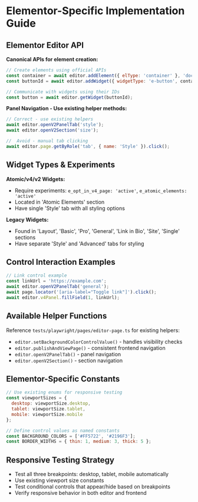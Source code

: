 # Elementor-Specific Implementation Guide

## Elementor Editor API
**Canonical APIs for element creation:**
```javascript
// Create elements using official APIs
const container = await editor.addElement({ elType: 'container' }, 'document');
const buttonId = await editor.addWidget({ widgetType: 'e-button', container });

// Communicate with widgets using their IDs
const button = await editor.getWidget(buttonId);
```

**Panel Navigation - Use existing helper methods:**
```javascript
// Correct - use existing helpers
await editor.openV2PanelTab('style');
await editor.openV2Section('size');

//  Avoid - manual tab clicking
await editor.page.getByRole('tab', { name: 'Style' }).click();
```

## Widget Types & Experiments
**Atomic/v4/v2 Widgets:**
- Require experiments: `e_opt_in_v4_page: 'active'`, `e_atomic_elements: 'active'`
- Located in 'Atomic Elements' section
- Have single 'Style' tab with all styling options

**Legacy Widgets:**
- Found in 'Layout', 'Basic', 'Pro', 'General', 'Link in Bio', 'Site', 'Single' sections  
- Have separate 'Style' and 'Advanced' tabs for styling

## Control Interaction Examples
```javascript
// Link control example
const linkUrl = 'https://example.com';
await editor.openV2PanelTab('general');
await page.locator('[aria-label="Toggle link"]').click();
await editor.v4Panel.fillField(1, linkUrl);
```

## Available Helper Functions
Reference `tests/playwright/pages/editor-page.ts` for existing helpers:
- `editor.setBackgroundColorControlValue()` - handles visibility checks
- `editor.publishAndViewPage()` - consistent frontend navigation
- `editor.openV2PanelTab()` - panel navigation
- `editor.openV2Section()` - section navigation

## Elementor-Specific Constants
```javascript
// Use existing enums for responsive testing
const viewportSizes = {
  desktop: viewportSize.desktop,
  tablet: viewportSize.tablet, 
  mobile: viewportSize.mobile
};

// Define control values as named constants
const BACKGROUND_COLORS = ['#FF5722', '#2196F3'];
const BORDER_WIDTHS = { thin: 1, medium: 3, thick: 5 };
```

## Responsive Testing Strategy
- Test all three breakpoints: desktop, tablet, mobile automatically
- Use existing viewport size constants
- Test conditional controls that appear/hide based on breakpoints
- Verify responsive behavior in both editor and frontend 